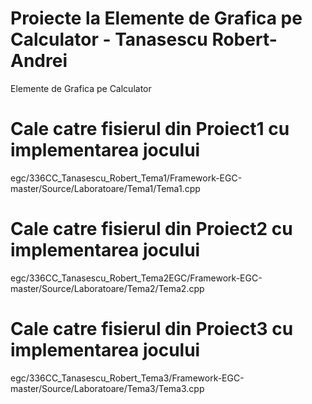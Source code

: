 # Proiecte la Elemente de Grafica pe Calculator - Tanasescu Robert-Andrei
Elemente de Grafica pe Calculator

# Cale catre fisierul din Proiect1 cu implementarea jocului 

egc/336CC_Tanasescu_Robert_Tema1/Framework-EGC-master/Source/Laboratoare/Tema1/Tema1.cpp

# Cale catre fisierul din Proiect2 cu implementarea jocului 

egc/336CC_Tanasescu_Robert_Tema2EGC/Framework-EGC-master/Source/Laboratoare/Tema2/Tema2.cpp

# Cale catre fisierul din Proiect3 cu implementarea jocului 

egc/336CC_Tanasescu_Robert_Tema3/Framework-EGC-master/Source/Laboratoare/Tema3/Tema3.cpp
